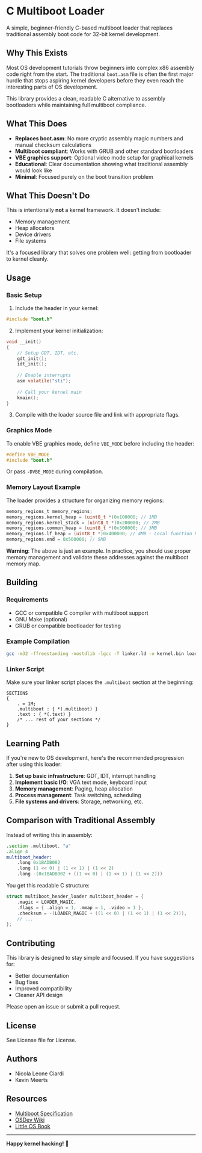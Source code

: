 # C Multiboot Loader

A simple, beginner-friendly C-based multiboot loader that replaces traditional assembly boot code for 32-bit kernel development.

## Why This Exists

Most OS development tutorials throw beginners into complex x86 assembly code right from the start. The traditional `boot.asm` file is often the first major hurdle that stops aspiring kernel developers before they even reach the interesting parts of OS development.

This library provides a clean, readable C alternative to assembly bootloaders while maintaining full multiboot compliance.

## What This Does

- **Replaces boot.asm**: No more cryptic assembly magic numbers and manual checksum calculations
- **Multiboot compliant**: Works with GRUB and other standard bootloaders
- **VBE graphics support**: Optional video mode setup for graphical kernels
- **Educational**: Clear documentation showing what traditional assembly would look like
- **Minimal**: Focused purely on the boot transition problem

## What This Doesn't Do

This is intentionally **not** a kernel framework. It doesn't include:
- Memory management
- Heap allocators
- Device drivers
- File systems

It's a focused library that solves one problem well: getting from bootloader to kernel cleanly.

## Usage

### Basic Setup

1. Include the header in your kernel:
```c
#include "boot.h"
```

2. Implement your kernel initialization:
```c
void __init()
{
    // Setup GDT, IDT, etc.
    gdt_init();
    idt_init();
    
    // Enable interrupts
    asm volatile("sti");
    
    // Call your kernel main
    kmain();
}
```

3. Compile with the loader source file and link with appropriate flags.

### Graphics Mode

To enable VBE graphics mode, define `VBE_MODE` before including the header:
```c
#define VBE_MODE
#include "boot.h"
```

Or pass `-DVBE_MODE` during compilation.

### Memory Layout Example

The loader provides a structure for organizing memory regions:
```c
memory_regions_t memory_regions;
memory_regions.kernel_heap = (uint8_t *)0x100000; // 1MB
memory_regions.kernel_stack = (uint8_t *)0x200000; // 2MB
memory_regions.common_heap = (uint8_t *)0x300000; // 3MB
memory_regions.lf_heap = (uint8_t *)0x400000; // 4MB - Local function heap
memory_regions.end = 0x500000; // 5MB
```

**Warning**: The above is just an example. In practice, you should use proper memory management and validate these addresses against the multiboot memory map.

## Building

### Requirements
- GCC or compatible C compiler with multiboot support
- GNU Make (optional)
- GRUB or compatible bootloader for testing

### Example Compilation
```bash
gcc -m32 -ffreestanding -nostdlib -lgcc -T linker.ld -o kernel.bin loader.c your_kernel.c
```

### Linker Script
Make sure your linker script places the `.multiboot` section at the beginning:
```ld
SECTIONS
{
    . = 1M;
    .multiboot : { *(.multiboot) }
    .text : { *(.text) }
    /* ... rest of your sections */
}
```

## Learning Path

If you're new to OS development, here's the recommended progression after using this loader:

1. **Set up basic infrastructure**: GDT, IDT, interrupt handling
2. **Implement basic I/O**: VGA text mode, keyboard input
3. **Memory management**: Paging, heap allocation
4. **Process management**: Task switching, scheduling
5. **File systems and drivers**: Storage, networking, etc.

## Comparison with Traditional Assembly

Instead of writing this in assembly:
```asm
.section .multiboot, "a"
.align 4
multiboot_header:
    .long 0x1BADB002
    .long (1 << 0) | (1 << 1) | (1 << 2)
    .long -(0x1BADB002 + ((1 << 0) | (1 << 1) | (1 << 2)))
```

You get this readable C structure:
```c
struct multiboot_header_loader multiboot_header = {
    .magic = LOADER_MAGIC,
    .flags = { .align = 1, .mmap = 1, .video = 1 },
    .checksum = -(LOADER_MAGIC + ((1 << 0) | (1 << 1) | (1 << 2))),
    // ...
};
```

## Contributing

This library is designed to stay simple and focused. If you have suggestions for:
- Better documentation
- Bug fixes
- Improved compatibility
- Cleaner API design

Please open an issue or submit a pull request.

## License

See License file for License.

## Authors

- Nicola Leone Ciardi
- Kevin Meerts

## Resources

- [Multiboot Specification](https://www.gnu.org/software/grub/manual/multiboot/multiboot.html)
- [OSDev Wiki](https://wiki.osdev.org/)
- [Little OS Book](https://littleosbook.github.io/)

---

**Happy kernel hacking!** 🚀
